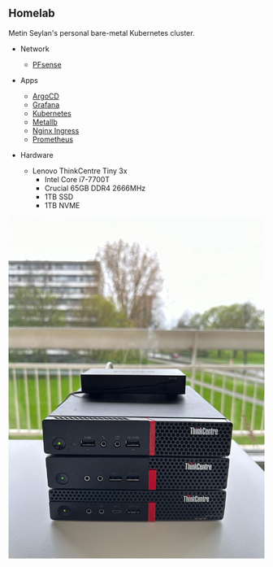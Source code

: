 ## Homelab

Metin Seylan's personal bare-metal Kubernetes cluster.

- Network
    - [PFsense](https://www.pfsense.org/)

- Apps
  - [ArgoCD](https://argoproj.github.io/argo-cd/)
  - [Grafana](https://grafana.com/)
  - [Kubernetes](https://kubernetes.io/)
  - [Metallb](https://metallb.universe.tf/)
  - [Nginx Ingress](https://kubernetes.github.io/ingress-nginx/)
  - [Prometheus](https://prometheus.io/)


- Hardware
  - Lenovo ThinkCentre Tiny 3x
    - Intel Core i7-7700T
    - Crucial 65GB DDR4 2666MHz
    - 1TB SSD
    - 1TB NVME

<p align="center">
  <img src="./image.jpg" alt="Homelab" width="700" />
</p>

